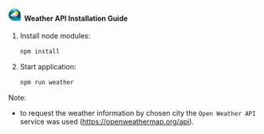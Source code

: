 <h4>
  <img src="https://github.com/yevhentatiievskyi/Weather-API/blob/master/src/assets/logo.png?raw=true" alt="drawing" width="25"/>
  &nbsp;Weather API Installation Guide  
</h4>

1. Install node modules: 
    ```bash
    npm install
    ```
2. Start application:
    ```bash
    npm run weather
    ```
Note: 
- to request the weather information by chosen city the `Open Weather API` service was used (https://openweathermap.org/api).

